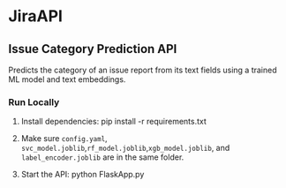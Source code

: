 # JiraAPI

## Issue Category Prediction API

Predicts the category of an issue report from its text fields using a trained ML model and text embeddings.

### Run Locally

1. Install dependencies:
pip install -r requirements.txt

2. Make sure `config.yaml`, `svc_model.joblib`,`rf_model.joblib`,`xgb_model.joblib`, and `label_encoder.joblib` are in the same folder.

3. Start the API:
python FlaskApp.py

